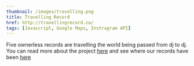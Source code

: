 ```yaml
---
thumbnail: /images/travelling.png
title: Travelling Record
href: http://travellingrecord.co/
tags: [Javascript, Google Maps, Instragram API]
---
```


Five ownerless records are travelling the world being passed from dj to dj. You can read more about the project [here](https://blog.discogs.com/en/travelling-records-globetrotting-tunes-for-a-global-audience/) and see where our records have been [here](http://travellingrecord.co/)